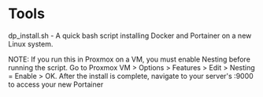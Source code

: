 # Tools

dp_install.sh - A quick bash script installing Docker and Portainer on a new Linux system. 

NOTE:
If you run this in Proxmox on a VM, you must enable Nesting before running the script. Go to Proxmox VM > Options > Features > Edit > Nesting = Enable > OK.
After the install is complete, navigate to your server's <IP>:9000 to access your new Portainer 
